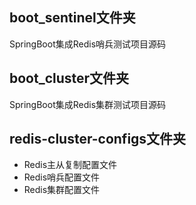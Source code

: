 ## boot_sentinel文件夹
SpringBoot集成Redis哨兵测试项目源码

## boot_cluster文件夹
SpringBoot集成Redis集群测试项目源码

## redis-cluster-configs文件夹
- Redis主从复制配置文件
- Redis哨兵配置文件
- Redis集群配置文件
